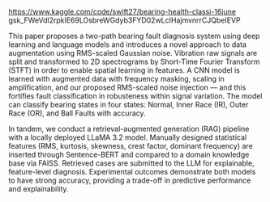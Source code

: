 https://www.kaggle.com/code/swift27/bearing-health-classi-16june
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

This paper proposes a two-path bearing fault diagnosis system using deep learning and language models and introduces a novel approach to data augmentation using RMS-scaled Gaussian noise. Vibration raw signals are split and transformed to 2D spectrograms by Short-Time Fourier Transform (STFT) in order to enable spatial learning in features. A CNN model is learned with augmented data with frequency masking, scaling in amplification, and our proposed RMS-scaled noise injection — and this fortifies fault classification in robusteness within signal variation. The model can classify bearing states in four states: Normal, Inner Race (IR), Outer Race (OR), and Ball Faults with accuracy.

In tandem, we conduct a retrieval-augmented generation (RAG) pipeline with a locally deployed LLaMA 3.2 model. Manually designed statistical features (RMS, kurtosis, skewness, crest factor, dominant frequency) are inserted through Sentence-BERT and compared to a domain knowledge base via FAISS. Retrieved cases are submitted to the LLM for explainable, feature-level diagnosis. Experimental outcomes demonstrate both models to have strong accuracy, providing a trade-off in predictive performance and explainability.
